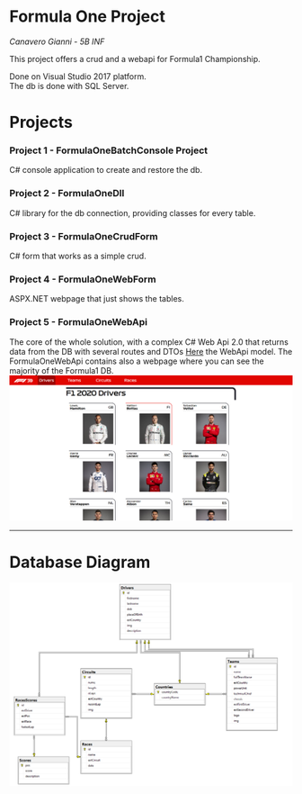 # Formula One Project

_Canavero Gianni - 5B INF_

This project offers a crud and a webapi for Formula1 Championship.<br>

Done on Visual Studio 2017 platform.<br>
The db is done with SQL Server.<br>

# Projects

### Project 1 - FormulaOneBatchConsole Project

C# console application to create and restore the db.

### Project 2 - FormulaOneDll

C# library for the db connection, providing classes for every table.

### Project 3 - FormulaOneCrudForm

C# form that works as a simple crud.


### Project 4 - FormulaOneWebForm

ASPX.NET webpage that just shows the tables.

### Project 5 - FormulaOneWebApi

The core of the whole solution, with a complex C# Web Api 2.0 that returns data from the DB with several routes and DTOs
[Here](https://github.com/vallauri-ict/formula-1-gcanavero0417/blob/master/WEBSERVICES.md) the WebApi model.
The FormulaOneWebApi contains also a webpage where you can see the majority of the Formula1 DB.
![Preview](https://github.com/vallauri-ict/formula-1-gcanavero0417/blob/master/site-preview.png?raw=true)

---
# Database Diagram

![Preview](https://github.com/vallauri-ict/formula-1-gcanavero0417/blob/master/db-diagram.png?raw=true)